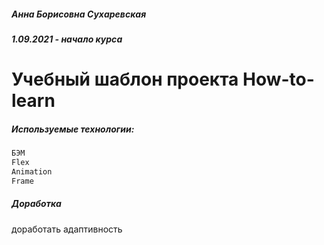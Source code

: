 ##### Анна Борисовна Сухаревская  
##### 1.09.2021 - начало курса  

# Учебный шаблон проекта How-to-learn


##### Используемые технологии:
```sh
БЭМ
Flex
Animation
Frame

```

#####  Доработка
доработать адаптивность

<!--
##### Просмотр:
https://annsyh.github.io/how-to-learn/
-->
